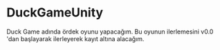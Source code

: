 # DuckGameUnity

Duck Game adında ördek oyunu yapacağım. Bu oyunun ilerlemesini v0.0 'dan başlayarak ilerleyerek kayıt altına alacağım. 
